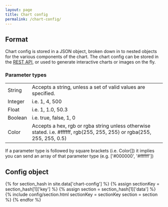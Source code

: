 ```yaml
---
layout: page
title: Chart config
permalink: /chart-config/
---
```


<div class="toc"></div>

## Format

Chart config is stored in a JSON object, broken down in to nested objects for 
the various components of the chart. The chart config can be stored in the 
[REST API](/rest-api), or used to generate interactive charts or images on the 
fly.

### Parameter types
<table class="types">
  <tbody>
    <tr>
      <td>String</td>
      <td>Accepts a string, unless a set of valid values are specified.</td>
    </tr>
    <tr>
      <td>Integer</td>
      <td>i.e. 1, 4, 500</td>
    </tr>
    <tr>
      <td>Float</td>
      <td>i.e. 1, 1.0, 50.3</td>
    </tr>
    <tr>
      <td>Boolean</td>
      <td>i.e. true, false, 1, 0</td>
    </tr>
    <tr>
      <td>Color</td>
      <td>Accepts a hex, rgb or rgba string unless otherwise stated. i.e. #ffffff, rgb(255, 255, 255) or rgba(255, 255, 255, 0.5)</td>
    </tr>
  </tbody>
</table>

If a parameter type is followed by square brackets (i.e. Color[]) it implies you 
can send an array of that parameter type (e.g. ['#000000', '#ffffff'])

## Config object

{% for section_hash in site.data['chart-config'] %}
  {% assign sectionKey = section_hash[1]['key'] %}
  {% assign section = section_hash[1]['data'] %}
  {% include config/section.html sectionKey = sectionKey section = section %}
{% endfor %}